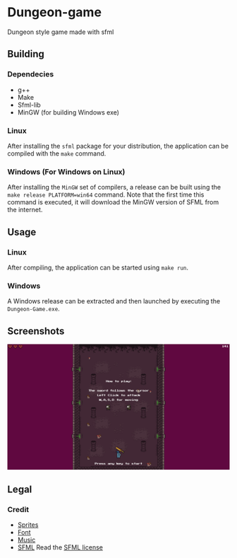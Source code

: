 # Dungeon-game
Dungeon style game made with sfml

## Building

### Dependecies
- g++
- Make
- Sfml-lib
- MinGW (for building Windows exe)

### Linux
After installing the `sfml` package for your distribution, the application can be compiled with the `make` command.

### Windows (For Windows on Linux)
After installing the `MinGW` set of compilers, a release can be built using the `make release PLATFORM=win64` command. Note that the first time this command is executed, it will download the MinGW version of SFML from the internet.

## Usage
### Linux
After compiling, the application can be started using `make run`.

### Windows
A Windows release can be extracted and then launched by executing the `Dungeon-Game.exe`.

## Screenshots
![Tutorial screen](https://github.com/SharkAce/Dungeon-game/blob/main/screenshots/2024-06-12_18.png?raw=true)

## Legal

### Credit
- [Sprites](https://www.0x72.itch.io/16x16-dungeon-tileset)
- [Font](https://www.1001fonts.com/arcadeclassic-font.html)
- [Music](https://www.pond5.com/royalty-free-music/item/33253562-dungeon)
- [SFML](https://www.sfml-dev.org)
    Read the [SFML license](https://www.sfml-dev.org/license.php)
